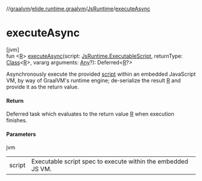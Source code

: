 //[graalvm](../../../index.md)/[elide.runtime.graalvm](../index.md)/[JsRuntime](index.md)/[executeAsync](execute-async.md)

# executeAsync

[jvm]\
fun &lt;[R](execute-async.md)&gt; [executeAsync](execute-async.md)(script: [JsRuntime.ExecutableScript](-executable-script/index.md), returnType: [Class](https://docs.oracle.com/javase/8/docs/api/java/lang/Class.html)&lt;[R](execute-async.md)&gt;, vararg arguments: [Any](https://kotlinlang.org/api/latest/jvm/stdlib/kotlin/-any/index.html)?): Deferred&lt;[R](execute-async.md)?&gt;

Asynchronously execute the provided [script](execute-async.md) within an embedded JavaScript VM, by way of GraalVM's runtime engine; de-serialize the result [R](execute-async.md) and provide it as the return value.

#### Return

Deferred task which evaluates to the return value [R](execute-async.md) when execution finishes.

#### Parameters

jvm

| | |
|---|---|
| script | Executable script spec to execute within the embedded JS VM. |
